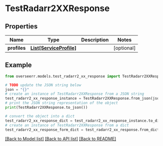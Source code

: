 # TestRadarr2XXResponse


## Properties

Name | Type | Description | Notes
------------ | ------------- | ------------- | -------------
**profiles** | [**List[ServiceProfile]**](ServiceProfile.md) |  | [optional] 

## Example

```python
from overseerr.models.test_radarr2_xx_response import TestRadarr2XXResponse

# TODO update the JSON string below
json = "{}"
# create an instance of TestRadarr2XXResponse from a JSON string
test_radarr2_xx_response_instance = TestRadarr2XXResponse.from_json(json)
# print the JSON string representation of the object
print(TestRadarr2XXResponse.to_json())

# convert the object into a dict
test_radarr2_xx_response_dict = test_radarr2_xx_response_instance.to_dict()
# create an instance of TestRadarr2XXResponse from a dict
test_radarr2_xx_response_form_dict = test_radarr2_xx_response.from_dict(test_radarr2_xx_response_dict)
```
[[Back to Model list]](../README.md#documentation-for-models) [[Back to API list]](../README.md#documentation-for-api-endpoints) [[Back to README]](../README.md)


